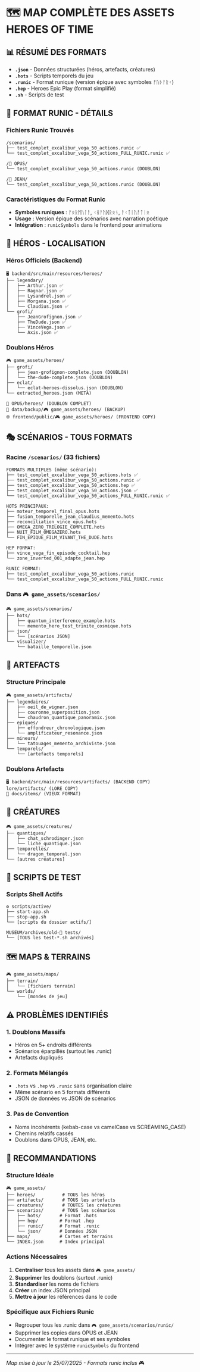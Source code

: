 # 🗺️ MAP COMPLÈTE DES ASSETS HEROES OF TIME

## 📊 RÉSUMÉ DES FORMATS
- **`.json`** - Données structurées (héros, artefacts, créatures)
- **`.hots`** - Scripts temporels du jeu
- **`.runic`** - Format runique (version épique avec symboles ᚠᚢᚦᚨᚱᚲ)
- **`.hep`** - Heroes Epic Play (format simplifié)
- **`.sh`** - Scripts de test

## 🔮 FORMAT RUNIC - DÉTAILS

### Fichiers Runic Trouvés
```
/scenarios/
├── test_complet_excalibur_vega_50_actions.runic ✅
└── test_complet_excalibur_vega_50_actions_FULL_RUNIC.runic ✅

/📜 OPUS/
└── test_complet_excalibur_vega_50_actions.runic (DOUBLON)

/🚬 JEAN/
└── test_complet_excalibur_vega_50_actions.runic (DOUBLON)
```

### Caractéristiques du Format Runic
- **Symboles runiques** : ᚠᛟᚱᛗᚢᛚᚨ, ᚲᚺᚨᚢᛞᚱᛟᚾ, ᚨᚲᛏᛁᚢᚨᛏᛁᛟ
- **Usage** : Version épique des scénarios avec narration poétique
- **Intégration** : `runicSymbols` dans le frontend pour animations

## 🦸 HÉROS - LOCALISATION

### Héros Officiels (Backend)
```
🖥️ backend/src/main/resources/heroes/
├── legendary/
│   ├── Arthur.json ✅
│   ├── Ragnar.json ✅
│   ├── Lysandrel.json ✅
│   ├── Morgana.json ✅
│   └── Claudius.json ✅
└── grofi/
    ├── JeanGrofignon.json ✅
    ├── TheDude.json ✅
    ├── VinceVega.json ✅
    └── Axis.json ✅
```

### Doublons Héros
```
🎮 game_assets/heroes/
├── grofi/
│   ├── jean-grofignon-complete.json (DOUBLON)
│   └── the-dude-complete.json (DOUBLON)
├── eclat/
│   └── eclat-heroes-dissolus.json (DOUBLON)
└── extracted_heroes.json (META)

📜 OPUS/heroes/ (DOUBLON COMPLET)
💾 data/backup/🎮 game_assets/heroes/ (BACKUP)
🌐 frontend/public/🎮 game_assets/heroes/ (FRONTEND COPY)
```

## 🎭 SCÉNARIOS - TOUS FORMATS

### Racine `/scenarios/` (33 fichiers)
```
FORMATS MULTIPLES (même scénario):
├── test_complet_excalibur_vega_50_actions.hots ✅
├── test_complet_excalibur_vega_50_actions.runic ✅
├── test_complet_excalibur_vega_50_actions.hep ✅
├── test_complet_excalibur_vega_50_actions.json ✅
└── test_complet_excalibur_vega_50_actions_FULL_RUNIC.runic ✅

HOTS PRINCIPAUX:
├── moteur_temporel_final_opus.hots
├── fusion_temporelle_jean_claudius_memento.hots
├── reconciliation_vince_opus.hots
├── OMEGA_ZERO_TRILOGIE_COMPLETE.hots
├── NUIT_FILM_OMEGAZERO.hots
└── FIN_EPIQUE_FILM_VIVANT_THE_DUDE.hots

HEP FORMAT:
├── vince_vega_fin_episode_cocktail.hep
└── zone_inverted_001_adapte_jean.hep

RUNIC FORMAT:
├── test_complet_excalibur_vega_50_actions.runic
└── test_complet_excalibur_vega_50_actions_FULL_RUNIC.runic
```

### Dans `🎮 game_assets/scenarios/`
```
🎮 game_assets/scenarios/
├── hots/
│   ├── quantum_interference_example.hots
│   └── memento_hero_test_trinite_cosmique.hots
├── json/
│   └── [scénarios JSON]
└── visualizer/
    └── bataille_temporelle.json
```

## 🔮 ARTEFACTS

### Structure Principale
```
🎮 game_assets/artifacts/
├── legendaires/
│   ├── oeil_de_wigner.json
│   ├── couronne_superposition.json
│   └── chaudron_quantique_panoramix.json
├── epiques/
│   ├── effondreur_chronologique.json
│   └── amplificateur_resonance.json
├── mineurs/
│   └── tatouages_memento_archiviste.json
└── temporels/
    └── [artefacts temporels]
```

### Doublons Artefacts
```
🖥️ backend/src/main/resources/artifacts/ (BACKEND COPY)
lore/artifacts/ (LORE COPY)
📖 docs/items/ (VIEUX FORMAT)
```

## 🐉 CRÉATURES

```
🎮 game_assets/creatures/
├── quantiques/
│   ├── chat_schrodinger.json
│   └── liche_quantique.json
├── temporelles/
│   └── dragon_temporal.json
└── [autres créatures]
```

## 📜 SCRIPTS DE TEST

### Scripts Shell Actifs
```
⚙️ scripts/active/
├── start-app.sh
├── stop-app.sh
└── [scripts du dossier actifs/]

MUSEUM/archives/old-🧪 tests/
└── [TOUS les test-*.sh archivés]
```

## 🗺️ MAPS & TERRAINS

```
🎮 game_assets/maps/
├── terrain/
│   └── [fichiers terrain]
└── worlds/
    └── [mondes de jeu]
```

## ⚠️ PROBLÈMES IDENTIFIÉS

### 1. **Doublons Massifs**
- Héros en 5+ endroits différents
- Scénarios éparpillés (surtout les .runic)
- Artefacts dupliqués

### 2. **Formats Mélangés**
- `.hots` vs `.hep` vs `.runic` sans organisation claire
- Même scénario en 5 formats différents
- JSON de données vs JSON de scénarios

### 3. **Pas de Convention**
- Noms incohérents (kebab-case vs camelCase vs SCREAMING_CASE)
- Chemins relatifs cassés
- Doublons dans OPUS, JEAN, etc.

## 🎯 RECOMMANDATIONS

### Structure Idéale
```
🎮 game_assets/
├── heroes/          # TOUS les héros
├── artifacts/       # TOUS les artefacts
├── creatures/       # TOUTES les créatures
├── scenarios/       # TOUS les scénarios
│   ├── hots/       # Format .hots
│   ├── hep/        # Format .hep
│   ├── runic/      # Format .runic
│   └── json/       # Données JSON
├── maps/           # Cartes et terrains
└── INDEX.json      # Index principal
```

### Actions Nécessaires
1. **Centraliser** tous les assets dans `🎮 game_assets/`
2. **Supprimer** les doublons (surtout .runic)
3. **Standardiser** les noms de fichiers
4. **Créer** un index JSON principal
5. **Mettre à jour** les références dans le code

### Spécifique aux Fichiers Runic
- Regrouper tous les .runic dans `🎮 game_assets/scenarios/runic/`
- Supprimer les copies dans OPUS et JEAN
- Documenter le format runique et ses symboles
- Intégrer avec le système `runicSymbols` du frontend

---

*Map mise à jour le 25/07/2025 - Formats runic inclus* 🎮